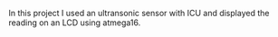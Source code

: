 In this project I used an ultransonic sensor with ICU and displayed the reading on an LCD using atmega16.

